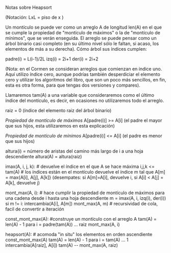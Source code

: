 Notas sobre Heapsort

(Notación: LxL = piso de x )

Un montículo se puede ver como un arreglo A de longitud len(A) en el que se cumple la propiedad de "montículo de máximos" o la de "montículo de mínimos", que se verán enseguida. El arreglo se puede pensar como un árbol binario casi completo (en su último nivel sólo le faltan, si acaso, los elementos de más a su derecha). Cómo árbol sus índices cumplen:

  padre(i) = L(i-1)/2L
  izq(i) = 2i+1
  der(i) = 2i+2

(Nota: en el Cormen se consideran arreglos que comienzan en índice uno. Aquí utilizo índice cero, aunque podrías también desperdiciar el elemento cero y utilizar los algoritmos del libro, que son un poco más sencillos, en fin, esta es otra forma, para que tengas dos versiones y compares).

Llamaremos tam(A) a una variable que consideraremos como el último índice del montículo, es decir, en ocasiones no utilizaremos todo el arreglo.

  raiz = 0 (índice del elemento raiz del árbol binario)

*Propiedad de montículo de máximos*
  A[padre(i)] >= A[i]   (el padre el mayor que sus hijos, esta utilizaremos en esta explicación)

*Propiedad de montículo de mínimos*
  A[padre(i)] <= A[i]  (el padre es menor que sus hijos)

  altura(i) = número de aristas del camino más largo de i a una hoja descendiente
  altura(A) = altura(raiz)

imax(A, i, j, k):   # devuelve el índice en el que A se hace máxima
  i,j,k <= tam(A)  # los índices están en el montículo
  devuelve el índice m tal que A[m] = max{A[i], A[j], A[k]}
  (desempates: si A[m]=A[i], devuelve i, si A[i] < A[j] = A[k], devuelve j)

mont_max(A, i): # hace cumplir la propiedad de montículo de máximos para una cadena desde i hasta una hoja descendiente
  m = imax(A, i, izq(i), der(i))
  si m != i:
    intercambia(A[i], A[m])
    mont_max(A, m)  # recursividad de cola, facil de convertir a iteración

const_mont_max(A):   #construye un montículo con el arreglo A
  tam(A) = len(A) - 1
  para i = padre(tam(A)) ... raiz
    mont_max(A, i)

heapsort(A):  # acomoda "in situ" los elementos en orden ascendiente
  const_mont_max(A)
  tam(A) = len(A) - 1
  para i = tam(A) ... 1
    intercambia(A[raiz], A[i])
    tam(A) --
    mont_max(A, raiz)
